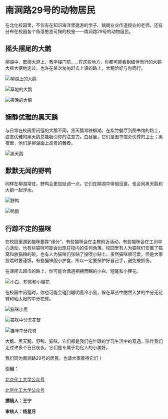 # 南涧路29号的动物居民

在北化校园里，不仅有在知识海洋里遨游的学子、兢兢业业传道授业的老师，还有分布在校园各个角落憨态可掬的校宠——南涧路29号的动物居民。

## 摇头摆尾的大鹅

柳湖中、宏德大道上、教学楼门前……在这些地方，你都可能看到结伴而行的大鹅大摇大摆地走过。也许在某次匆匆赶去上课的路上，大鹅恰好与你同行。

![柳湖上的大鹅](./img/大鹅2.jpg)

![草地的大鹅](./img/大鹅6.jpg)

![夜晚的大鹅](./img/大鹅5.jpg)

## 娴静优雅的黑天鹅

与日常在校园里闲逛的大鹅不同，黑天鹅常驻柳湖。在紫竹餐厅到图书馆的路上，姿态优雅的黑天鹅总能吸引你的注意力。白昼里，它们是图书馆旁优秀的卫士；黑夜里，他们是柳湖面上高贵的舞者。

![黑天鹅](./img/黑天鹅2.jpg)

## 默默无闻的野鸭

同样在柳湖常驻，野鸭会更加低调一点，它们在柳湖中徘徊觅食，也会同黑天鹅和大鹅一起浮水。

![野鸭](./img/鸭子.jpg)

![鸭鹅](./img/大鹅3.jpg)

## 行踪不定的猫咪

在校园里遇到猫咪要靠“缘分”，有些猫咪会在主教附近活动，有些猫咪会在工训中心活动，也有些猫咪可能会出现在校内的任何角落。校园里有人为猫咪们安置了猫窝和放猫粮的碗，也有人为猫咪们张贴了投喂小贴士。虽然猫咪很可爱，但是大家投喂时要谨慎，有些猫咪胆小护食，所以一定要保护好自己手，避免被抓伤。

在课间去超市的路上，你可能会偶遇相拥而眠的小白、短尾和小狸花。

![小白、短尾和小狸花](./img/猫咪领地.jpg)

在校园中闲逛时，你也可能会碰到聪明高冷小黑，躲在草丛中酣然入梦的中分无花臂和晒太阳的中分花臂。

![猫咪小黑](./img/猫咪小黑4.jpg)

![猫咪中分无花臂](./img/猫.jpg)

![猫咪中分花臂](./img/猫咪.jpg)

大鹅、黑天鹅、野鸭、猫咪，它们都是我们在忙碌的学习生活中的奇遇，陪伴我们走过许多个日日夜夜，它们是专属于北化人的小美好。

我们同为南涧路29号的居民，也请大家善待它们！

**引用：**

[北京化工大学公众号](https://mp.weixin.qq.com/s/TpsY58ayw-ZvXHRQzMWYeg)

[北京化工大学公众号](https://mp.weixin.qq.com/s/Egnxpjs1M5rIEFRBs9NHlw)

**撰稿人：王宁**

**审核人：杨星月**

